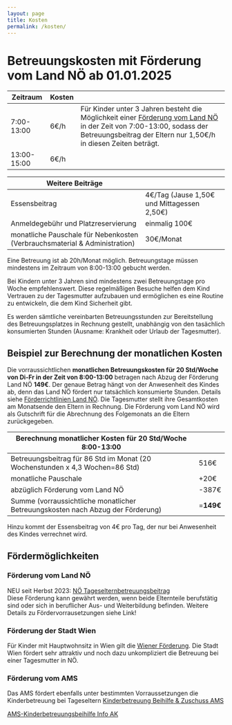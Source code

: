 ```yaml
---
layout: page
title: Kosten
permalink: /kosten/
---
```


# Betreuungskosten mit Förderung vom Land NÖ ab 01.01.2025

|Zeitraum      |Kosten  ||
| ----------- | ----------- |----|
| 7:00-13:00      | 6€/h       |Für Kinder unter 3 Jahren besteht die Möglichkeit einer  [Förderung vom Land NÖ](https://noe.gv.at/noe/Kinderbetreuung/RL_NOeTageselternBetreuBeitrag_Okt24_k1.pdf) in der Zeit von 7:00-13:00, sodass der Betreuungsbeitrag der Eltern nur 1,50€/h in diesen Zeiten beträgt.
| 13:00-15:00  | 6€/h       |



| Weitere Beiträge |  |
| ----------- | ----------- |
| Essensbeitrag | 4€/Tag (Jause 1,50€ und Mittagessen 2,50€) |
|Anmeldegebühr und Platzreservierung|einmalig 100€|
| monatliche Pauschale für Nebenkosten (Verbrauchsmaterial & Administration) | 30€/Monat |

Eine Betreuung ist ab 20h/Monat möglich. Betreuungstage müssen mindestens im Zeitraum von 8:00-13:00 gebucht werden.

Bei Kindern unter 3 Jahren sind mindestens zwei Betreuungstage pro Woche empfehlenswert. Diese regelmäßigen Besuche helfen dem Kind Vertrauen zu der Tagesmutter aufzubauen und ermöglichen es eine Routine zu entwickeln, die dem Kind Sicherheit gibt.

Es werden sämtliche vereinbarten Betreuungsstunden zur Bereitstellung des Betreuungsplatzes in Rechnung gestellt, unabhängig von den tasächlich konsumierten Stunden (Ausname: Krankheit oder Urlaub der Tagesmutter). 

## Beispiel zur Berechnung der monatlichen Kosten

Die vorraussichtlichen **monatlichen Betreuungskosten für 20 Std/Woche von Di-Fr in der Zeit von 8:00-13:00** betragen nach Abzug der Förderung Land NÖ **149€**. Der genaue Betrag hängt von der Anwesenheit des Kindes ab, denn das Land NÖ fördert nur tatsächlich konsumierte Stunden. Details siehe [Förderrichtlinien Land NÖ](https://www.noe.gv.at/noe/Kinderbetreuung/RL_NOe_Tageselternbetreuungsbeitrag.pdf).
Die Tagesmutter stellt ihre Gesamtkosten am Monatsende den Eltern in Rechnung. Die Förderung vom Land NÖ wird als Gutschrift für die Abrechnung des Folgemonats an die Eltern zurückgegeben.

| Berechnung monatlicher Kosten für 20 Std/Woche 8:00-13:00  |  |
|---|---|
| Betreuungsbeitrag für 86 Std im Monat (20 Wochenstunden x 4,3 Wochen=86 Std) | 516€ |
| monatliche Pauschale  |+20€  |
| abzüglich Förderung vom Land NÖ | -387€|  
| Summe (vorraussichtliche monatlicher Betreuungskosten nach Abzug der Förderung)| =**149€** |


Hinzu kommt der Essensbeitrag von 4€ pro Tag, der nur bei Anwesenheit des Kindes verrechnet wird.  
 

## Fördermöglichkeiten

### Förderung vom Land NÖ

NEU seit Herbst 2023: [NÖ Tageselternbetreuungsbeitrag](https://noe.gv.at/noe/Kinderbetreuung/RL_NOeTageselternBetreuBeitrag_Okt24_k1.pdf)  
Diese Förderung kann gewährt werden, wenn beide Elternteile berufstätig sind oder sich in beruflicher Aus- und Weiterbildung befinden. Weitere Details zu Fördervorrausetzungen siehe Link!

### Förderung der Stadt Wien

Für Kinder mit Hauptwohnsitz in Wien gilt die [Wiener Förderung](https://www.wien.gv.at/amtshelfer/kultur/bildung/bildungseinrichtungen/foerderung/ausserhalb-wiens.html). Die Stadt Wien fördert sehr attraktiv und noch dazu unkompliziert die Betreuung bei einer Tagesmutter in NÖ. 

### Förderung vom AMS

Das AMS fördert ebenfalls unter bestimmten Vorraussetzungen die Kinderbetreuung bei Tageseltern [Kinderbetreuung Beihilfe & Zuschuss AMS](https://www.ams.at/arbeitsuchende/karenz-und-wiedereinstieg/so-unterstuetzen-wir-ihren-wiedereinstieg/kinderbetreuungs-beihilfe-)

[AMS-Kinderbetreuungsbeihilfe Info AK](https://www.arbeiterkammer.at/beratung/berufundfamilie/BeihilfenundFoerderung/AMS-Kinderbetreuungsbeihilfe.html)